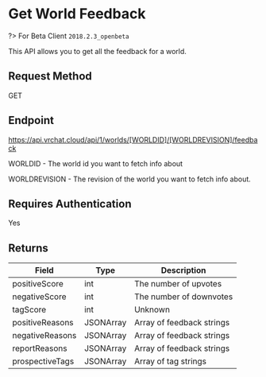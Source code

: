 # Get World Feedback

?> For Beta Client `2018.2.3_openbeta`

This API allows you to get all the feedback for a world.

## Request Method 
GET

## Endpoint
https://api.vrchat.cloud/api/1/worlds/[WORLDID]/[WORLDREVISION]/feedback

WORLDID - The world id you want to fetch info about

WORLDREVISION - The revision of the world you want to fetch info about.

## Requires Authentication
Yes

## Returns 

Field | Type | Description
------|------|------------
positiveScore | int | The number of upvotes
negativeScore | int | The number of downvotes
tagScore | int | Unknown
positiveReasons | JSONArray | Array of feedback strings
negativeReasons | JSONArray | Array of feedback strings
reportReasons | JSONArray | Array of feedback strings
prospectiveTags | JSONArray | Array of tag strings
